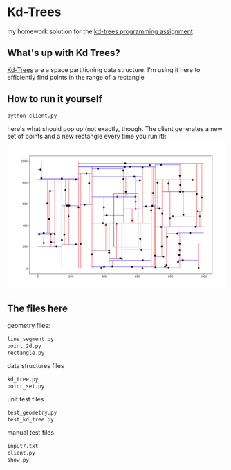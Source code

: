 # Kd-Trees
my homework solution for the [kd-trees programming assignment](https://coursera.cs.princeton.edu/algs4/assignments/kdtree/specification.php)

## What's up with Kd Trees?
[Kd-Trees](https://en.wikipedia.org/wiki/K-d_tree) are a space partitioning data structure. I'm using it here to efficiently find points in the range of a rectangle


## How to run it yourself
```bash
python client.py
```

here's what should pop up (not exactly, though. The client generates a new set of points and a new rectangle every time you run it):
![Image of dots](https://github.com/ngozinwogwugwu/exercises/blob/master/data_structures_homeworks/kd_trees/Screen%20Shot%202020-04-21%20at%206.57.37%20PM.png)

## The files here
geometry files:
```
line_segment.py
point_2d.py
rectangle.py
```

data structures files
```
kd_tree.py
point_set.py
```

unit test files
```
test_geometry.py
test_kd_tree.py
```

manual test files
```
input7.txt
client.py
show.py
```
